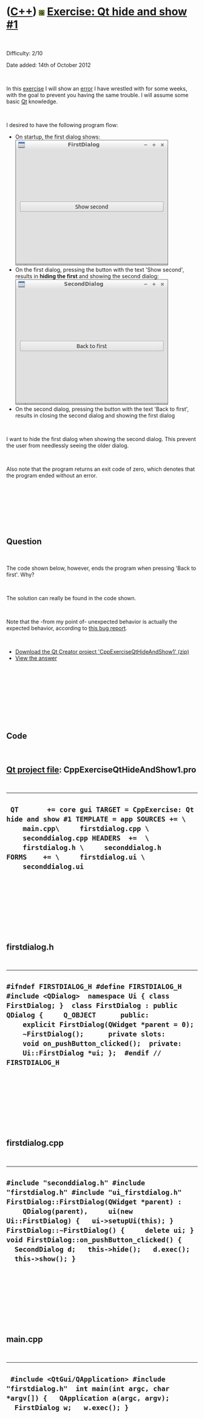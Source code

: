 



 

 

 

 

 

([C++](Cpp.htm)) ![Qt](PicQt.png) [Exercise: Qt hide and show \#1](CppExerciseQtHideAndShow1.htm)
=================================================================================================

 

Difficulty: 2/10

Date added: 14th of October 2012

 

In this [exercise](CppExercise.htm) I will show an [error](CppError.htm)
I have wrestled with for some weeks, with the goal to prevent you having
the same trouble. I will assume some basic [Qt](CppQt.htm) knowledge.

 

I desired to have the following program flow:

-   On startup, the first dialog shows:\
    ![First screen](CppExerciseQtHideAndShow1_1.png)
-   On the first dialog, pressing the button with the text 'Show
    second', results in **hiding the first** and showing the second
    dialog:\
    ![Second screen](CppExerciseQtHideAndShow1_2.png)
-   On the second dialog, pressing the button with the text 'Back to
    first', results in closing the second dialog and showing the first
    dialog

 

I want to hide the first dialog when showing the second dialog. This
prevent the user from needlessly seeing the older dialog.

 

Also note that the program returns an exit code of zero, which denotes
that the program ended without an error.

 

 

 

 

Question
--------

 

The code shown below, however, ends the program when pressing 'Back to
first'. Why?

 

The solution can really be found in the code shown.

 

Note that the -from my point of- unexpected behavior is actually the
expected behavior, according to [this bug
report](https://bugreports.qt-project.org/browse/QTBUG-3657).

 

-   [Download the Qt Creator project
    'CppExerciseQtHideAndShow1' (zip)](CppExerciseQtHideAndShow1.zip)
-   [View the answer](CppExerciseQtHideAndShow1Answer.htm)

 

 

 

 

 

Code
----

 

[Qt project file](CppQtProjectFile.htm): CppExerciseQtHideAndShow1.pro
----------------------------------------------------------------------

 

  ---------------------------------------------------------------------------------------------------------------------------------------------------------------------------------------------------------------------------------------------------------------------
  ` QT       += core gui TARGET = CppExercise: Qt hide and show #1 TEMPLATE = app SOURCES += \     main.cpp\     firstdialog.cpp \     seconddialog.cpp HEADERS  +=  \     firstdialog.h \     seconddialog.h FORMS    += \     firstdialog.ui \     seconddialog.ui`
  ---------------------------------------------------------------------------------------------------------------------------------------------------------------------------------------------------------------------------------------------------------------------

 

 

 

 

 

firstdialog.h
-------------

 

  ------------------------------------------------------------------------------------------------------------------------------------------------------------------------------------------------------------------------------------------------------------------------------------------------------------------------------------------------------------------
  ` #ifndef FIRSTDIALOG_H #define FIRSTDIALOG_H  #include <QDialog>  namespace Ui { class FirstDialog; }  class FirstDialog : public QDialog {     Q_OBJECT      public:     explicit FirstDialog(QWidget *parent = 0);     ~FirstDialog();      private slots:     void on_pushButton_clicked();  private:     Ui::FirstDialog *ui; };  #endif // FIRSTDIALOG_H `
  ------------------------------------------------------------------------------------------------------------------------------------------------------------------------------------------------------------------------------------------------------------------------------------------------------------------------------------------------------------------

 

 

 

 

 

firstdialog.cpp
---------------

 

  ------------------------------------------------------------------------------------------------------------------------------------------------------------------------------------------------------------------------------------------------------------------------------------------------------------------------------------------------------------------------
  ` #include "seconddialog.h" #include "firstdialog.h" #include "ui_firstdialog.h"  FirstDialog::FirstDialog(QWidget *parent) :     QDialog(parent),     ui(new Ui::FirstDialog) {   ui->setupUi(this); }  FirstDialog::~FirstDialog() {     delete ui; }  void FirstDialog::on_pushButton_clicked() {   SecondDialog d;   this->hide();   d.exec();   this->show(); } `
  ------------------------------------------------------------------------------------------------------------------------------------------------------------------------------------------------------------------------------------------------------------------------------------------------------------------------------------------------------------------------

 

 

 

 

 

main.cpp
--------

 

  ------------------------------------------------------------------------------------------------------------------------------------------------------------
  ` #include <QtGui/QApplication> #include "firstdialog.h"  int main(int argc, char *argv[]) {   QApplication a(argc, argv);   FirstDialog w;   w.exec(); }`
  ------------------------------------------------------------------------------------------------------------------------------------------------------------

 

 

 

 

 

seconddialog.h
--------------

 

  --------------------------------------------------------------------------------------------------------------------------------------------------------------------------------------------------------------------------------------------------------------------------------------------------------------------------------------------------------------------------
  ` #ifndef SECONDDIALOG_H #define SECONDDIALOG_H  #include <QDialog>  namespace Ui { class SecondDialog; }  class SecondDialog : public QDialog {     Q_OBJECT      public:     explicit SecondDialog(QWidget *parent = 0);     ~SecondDialog();      private slots:     void on_pushButton_clicked();  private:     Ui::SecondDialog *ui; };  #endif // SECONDDIALOG_H `
  --------------------------------------------------------------------------------------------------------------------------------------------------------------------------------------------------------------------------------------------------------------------------------------------------------------------------------------------------------------------------

 

 

 

 

 

seconddialog.cpp
----------------

 

  -------------------------------------------------------------------------------------------------------------------------------------------------------------------------------------------------------------------------------------------------------------------------------------------------
  ` #include "seconddialog.h" #include "ui_seconddialog.h"  SecondDialog::SecondDialog(QWidget *parent) :     QDialog(parent),     ui(new Ui::SecondDialog) {   ui->setupUi(this); }  SecondDialog::~SecondDialog() {   delete ui; }  void SecondDialog::on_pushButton_clicked() {   close(); } `
  -------------------------------------------------------------------------------------------------------------------------------------------------------------------------------------------------------------------------------------------------------------------------------------------------

 

 

 

 

 





 

[![Valid XHTML 1.0 Strict](valid-xhtml10.png){width="88"
height="31"}](http://validator.w3.org/check?uri=referer)

This page has been created by the [tool](Tools.htm)
[CodeToHtml](ToolCodeToHtml.htm)
